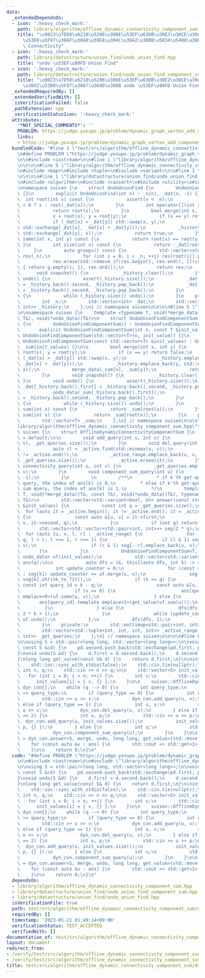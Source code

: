 ```yaml
---
data:
  _extendedDependsOn:
  - icon: ':heavy_check_mark:'
    path: library/algorithm/offline_dynamic_connectivity_component_sum.hpp
    title: "\u9023\u7D50\u6210\u5206\u306E\u53EF\u63DB\u30E2\u30CE\u30A4\u30C9\u548C\
      \u53D6\u5F97\u30AF\u30A8\u30EA\u304C\u3042\u308B\u5834\u5408\u306E Offline Dynamic\
      \ Connectivity"
  - icon: ':heavy_check_mark:'
    path: library/datastructure/union_find/undo_union_find.hpp
    title: "undo \u53EF\u80FD Union Find"
  - icon: ':heavy_check_mark:'
    path: library/datastructure/union_find/undo_union_find_component_sum.hpp
    title: "\u9023\u7D50\u6210\u5206\u306E\u53EF\u63DB\u30E2\u30CE\u30A4\u30C9\u548C\
      \u3092\u53D6\u5F97\u3067\u304D\u308B undo \u53EF\u80FD Union Find"
  _extendedRequiredBy: []
  _extendedVerifiedWith: []
  _isVerificationFailed: false
  _pathExtension: cpp
  _verificationStatusIcon: ':heavy_check_mark:'
  attributes:
    '*NOT_SPECIAL_COMMENTS*': ''
    PROBLEM: https://judge.yosupo.jp/problem/dynamic_graph_vertex_add_component_sum
    links:
    - https://judge.yosupo.jp/problem/dynamic_graph_vertex_add_component_sum
  bundledCode: "#line 1 \"test/src/algorithm/offline_dynamic_connectivity_component_sum/dynamic_graph_vertex_add_component_sum.test.cpp\"\
    \n#define PROBLEM \"https://judge.yosupo.jp/problem/dynamic_graph_vertex_add_component_sum\"\
    \n\n#include <iostream>\n\n#line 1 \"library/algorithm/offline_dynamic_connectivity_component_sum.hpp\"\
    \n\n\n\n#line 5 \"library/algorithm/offline_dynamic_connectivity_component_sum.hpp\"\
    \n#include <map>\n#include <tuple>\n#include <variant>\n\n#line 1 \"library/datastructure/union_find/undo_union_find_component_sum.hpp\"\
    \n\n\n\n#line 1 \"library/datastructure/union_find/undo_union_find.hpp\"\n\n\n\
    \n#include <algorithm>\n#include <cassert>\n#include <utility>\n#include <vector>\n\
    \nnamespace suisen {\n    struct UndoUnionFind {\n        UndoUnionFind() : UndoUnionFind(0)\
    \ {}\n        explicit UndoUnionFind(int n) : _n(n), _dat(n, -1) {}\n\n      \
    \  int root(int x) const {\n            assert(x < _n);\n            return _dat[x]\
    \ < 0 ? x : root(_dat[x]);\n        }\n        int operator[](int x) const {\n\
    \            return root(x);\n        }\n        bool merge(int x, int y) {\n\
    \            x = root(x), y = root(y);\n            if (x == y) return false;\n\
    \            if (_dat[x] > _dat[y]) std::swap(x, y);\n            _history.emplace_back(x,\
    \ std::exchange(_dat[x], _dat[x] + _dat[y]));\n            _history.emplace_back(y,\
    \ std::exchange(_dat[y], x));\n            return true;\n        }\n        bool\
    \ same(int x, int y) const {\n            return root(x) == root(y);\n       \
    \ }\n        int size(int x) const {\n            return -_dat[root(x)];\n   \
    \     }\n        auto groups() const {\n            std::vector<std::vector<int>>\
    \ res(_n);\n            for (int i = 0; i < _n; ++i) res[root(i)].push_back(i);\n\
    \            res.erase(std::remove_if(res.begin(), res.end(), [](const auto &g)\
    \ { return g.empty(); }), res.end());\n            return res;\n        }\n  \
    \      void snapshot() {\n            _history.clear();\n        }\n        void\
    \ undo() {\n            assert(_history.size());\n            _dat[_history.back().first]\
    \ = _history.back().second, _history.pop_back();\n            _dat[_history.back().first]\
    \ = _history.back().second, _history.pop_back();\n        }\n        void rollback()\
    \ {\n            while (_history.size()) undo();\n        }\n    protected:\n\
    \        int _n;\n        std::vector<int> _dat;\n        std::vector<std::pair<int,\
    \ int>> _history;\n    };\n} // namespace suisen\n\n\n\n#line 5 \"library/datastructure/union_find/undo_union_find_component_sum.hpp\"\
    \n\nnamespace suisen {\n    template <typename T, void(*merge_data)(T&, const\
    \ T&), void(*undo_data)(T&)>\n    struct UndoUnionFindComponentSum : UndoUnionFind\
    \ {\n        UndoUnionFindComponentSum() : UndoUnionFindComponentSum(0) {}\n \
    \       explicit UndoUnionFindComponentSum(int n, const T &init_value = T{}) :\
    \ UndoUnionFindComponentSum(std::vector<T>(n, init_value)) {}\n        explicit\
    \ UndoUnionFindComponentSum(const std::vector<T> &init_values) : UndoUnionFind(init_values.size()),\
    \ _sum(init_values) {}\n\n        bool merge(int x, int y) {\n            x =\
    \ root(x), y = root(y);\n            if (x == y) return false;\n            if\
    \ (_dat[x] > _dat[y]) std::swap(x, y);\n            _history.emplace_back(x, std::exchange(_dat[x],\
    \ _dat[x] + _dat[y]));\n            _history.emplace_back(y, std::exchange(_dat[y],\
    \ x));\n            merge_data(_sum[x], _sum[y]);\n            return true;\n\
    \        }\n        void snapshot() {\n            _history.clear();\n       \
    \ }\n        void undo() {\n            assert(_history.size());\n           \
    \ _dat[_history.back().first] = _history.back().second, _history.pop_back();\n\
    \            undo_data(_sum[_history.back().first]);\n            _dat[_history.back().first]\
    \ = _history.back().second, _history.pop_back();\n        }\n        void rollback()\
    \ {\n            while (_history.size()) undo();\n        }\n        const T&\
    \ sum(int x) const {\n            return _sum[root(x)];\n        }\n        T&\
    \ sum(int x) {\n            return _sum[root(x)];\n        }\n    protected:\n\
    \        std::vector<T> _sum;\n    };\n} // namespace suisen\n\n\n\n#line 10 \"\
    library/algorithm/offline_dynamic_connectivity_component_sum.hpp\"\n\nnamespace\
    \ suisen {\n    struct OfflineDynamicConnectivityComponentSum {\n        OfflineDynamicConnectivityComponentSum()\
    \ = default;\n\n        void add_query(int u, int v) {\n            _active.emplace(std::minmax(u,\
    \ v), _get_queries.size());\n        }\n        void del_query(int u, int v) {\n\
    \            auto it = _active.find(std::minmax(u, v));\n            assert(it\
    \ != _active.end());\n            _active_range.emplace_back(u, v, it->second,\
    \ _get_queries.size());\n            _active.erase(it);\n        }\n        void\
    \ connectivity_query(int u, int v) {\n            _get_queries.emplace_back(u,\
    \ v);\n        }\n        void component_sum_query(int u) {\n            _get_queries.emplace_back(u,\
    \ -1);\n        }\n        \n        /**\n         * if k'th get-query is a connectivity\
    \ query, the index of ans[k] is 0,\n         * else if k'th get-query is a component\
    \ sum query, the index of ans[k] is 1.\n         */\n        template <typename\
    \ T, void(*merge_data)(T&, const T&), void(*undo_data)(T&), typename U, U(*get_value)(const\
    \ T&)>\n        std::vector<std::variant<bool, U>> answer(const std::vector<T>\
    \ &init_values) {\n            const int q = _get_queries.size();\n          \
    \  for (auto it = _active.begin(); it != _active.end(); it = _active.erase(it))\
    \ {\n                const auto &[u, v] = it->first;\n                _active_range.emplace_back(u,\
    \ v, it->second, q);\n            }\n            if (not q) return {};\n     \
    \       std::vector<std::vector<std::pair<int, int>>> seg(2 * q);\n          \
    \  for (auto [u, v, l, r] : _active_range) {\n                for (l += q, r +=\
    \ q; l < r; l >>= 1, r >>= 1) {\n                    if (l & 1) seg[l++].emplace_back(u,\
    \ v);\n                    if (r & 1) seg[--r].emplace_back(u, v);\n         \
    \       }\n            }\n            UndoUnionFindComponentSum<T, merge_data,\
    \ undo_data> uf(init_values);\n            std::vector<std::variant<bool, U>>\
    \ ans(q);\n\n            auto dfs = [&, this](auto dfs, int k) -> void {\n   \
    \             int update_counter = 0;\n                for (const auto &[u, v]\
    \ : seg[k]) update_counter += uf.merge(u, v);\n                seg[k].clear(),\
    \ seg[k].shrink_to_fit();\n                if (k >= q) {\n                   \
    \ const int query_id = k - q;\n                    const auto &[u, v] = _get_queries[query_id];\n\
    \                    if (v >= 0) {\n                        ans[query_id].template\
    \ emplace<0>(uf.same(u, v));\n                    } else {\n                 \
    \       ans[query_id].template emplace<1>(get_value(uf.sum(u)));\n           \
    \         }\n                } else {\n                    dfs(dfs, 2 * k), dfs(dfs,\
    \ 2 * k + 1);\n                }\n                while (update_counter --> 0)\
    \ uf.undo();\n            };\n            dfs(dfs, 1);\n            return ans;\n\
    \        }\n    private:\n        std::multimap<std::pair<int, int>, int> _active;\n\
    \        std::vector<std::tuple<int, int, int, int>> _active_range;\n        std::vector<std::pair<int,\
    \ int>> _get_queries;\n    };\n} // namespace suisen\n\n\n\n#line 6 \"test/src/algorithm/offline_dynamic_connectivity_component_sum/dynamic_graph_vertex_add_component_sum.test.cpp\"\
    \n\nusing S = std::pair<long long, std::vector<long long>>;\n\nvoid merge(S &pd,\
    \ const S &cd) {\n    pd.second.push_back(std::exchange(pd.first, pd.first + cd.first));\n\
    }\nvoid undo(S &d) {\n    d.first = d.second.back();\n    d.second.pop_back();\n\
    }\nlong long get_value(const S& d) {\n    return d.first;\n}\n\nint main() {\n\
    \    std::ios::sync_with_stdio(false);\n    std::cin.tie(nullptr);\n    \n   \
    \ int n, q;\n    std::cin >> n >> q;\n\n    std::vector<S> init_values(n);\n \
    \   for (int i = 0; i < n; ++i) {\n        int v;\n        std::cin >> v;\n  \
    \      init_values[i] = { v, {} };\n    }\n\n    suisen::OfflineDynamicConnectivityComponentSum\
    \ dyn_con{};\n    while (q --> 0) {\n        int query_type;\n        std::cin\
    \ >> query_type;\n        if (query_type == 0) {\n            int u, v;\n    \
    \        std::cin >> u >> v;\n            dyn_con.add_query(u, v);\n        }\
    \ else if (query_type == 1) {\n            int u, v;\n            std::cin >>\
    \ u >> v;\n            dyn_con.del_query(u, v);\n        } else if (query_type\
    \ == 2) {\n            int u, p;\n            std::cin >> u >> p;\n          \
    \  dyn_con.add_query(u, init_values.size());\n            init_values.push_back({\
    \ p, {} });\n        } else {\n            int u;\n            std::cin >> u;\n\
    \            dyn_con.component_sum_query(u);\n        }\n    }\n\n    auto ans\
    \ = dyn_con.answer<S, merge, undo, long long, get_value>(std::move(init_values));\n\
    \    for (const auto &v : ans) {\n        std::cout << std::get<1>(v) << '\\n';\n\
    \    }\n\n    return 0;\n}\n"
  code: "#define PROBLEM \"https://judge.yosupo.jp/problem/dynamic_graph_vertex_add_component_sum\"\
    \n\n#include <iostream>\n\n#include \"library/algorithm/offline_dynamic_connectivity_component_sum.hpp\"\
    \n\nusing S = std::pair<long long, std::vector<long long>>;\n\nvoid merge(S &pd,\
    \ const S &cd) {\n    pd.second.push_back(std::exchange(pd.first, pd.first + cd.first));\n\
    }\nvoid undo(S &d) {\n    d.first = d.second.back();\n    d.second.pop_back();\n\
    }\nlong long get_value(const S& d) {\n    return d.first;\n}\n\nint main() {\n\
    \    std::ios::sync_with_stdio(false);\n    std::cin.tie(nullptr);\n    \n   \
    \ int n, q;\n    std::cin >> n >> q;\n\n    std::vector<S> init_values(n);\n \
    \   for (int i = 0; i < n; ++i) {\n        int v;\n        std::cin >> v;\n  \
    \      init_values[i] = { v, {} };\n    }\n\n    suisen::OfflineDynamicConnectivityComponentSum\
    \ dyn_con{};\n    while (q --> 0) {\n        int query_type;\n        std::cin\
    \ >> query_type;\n        if (query_type == 0) {\n            int u, v;\n    \
    \        std::cin >> u >> v;\n            dyn_con.add_query(u, v);\n        }\
    \ else if (query_type == 1) {\n            int u, v;\n            std::cin >>\
    \ u >> v;\n            dyn_con.del_query(u, v);\n        } else if (query_type\
    \ == 2) {\n            int u, p;\n            std::cin >> u >> p;\n          \
    \  dyn_con.add_query(u, init_values.size());\n            init_values.push_back({\
    \ p, {} });\n        } else {\n            int u;\n            std::cin >> u;\n\
    \            dyn_con.component_sum_query(u);\n        }\n    }\n\n    auto ans\
    \ = dyn_con.answer<S, merge, undo, long long, get_value>(std::move(init_values));\n\
    \    for (const auto &v : ans) {\n        std::cout << std::get<1>(v) << '\\n';\n\
    \    }\n\n    return 0;\n}\n"
  dependsOn:
  - library/algorithm/offline_dynamic_connectivity_component_sum.hpp
  - library/datastructure/union_find/undo_union_find_component_sum.hpp
  - library/datastructure/union_find/undo_union_find.hpp
  isVerificationFile: true
  path: test/src/algorithm/offline_dynamic_connectivity_component_sum/dynamic_graph_vertex_add_component_sum.test.cpp
  requiredBy: []
  timestamp: '2023-05-21 01:49:14+09:00'
  verificationStatus: TEST_ACCEPTED
  verifiedWith: []
documentation_of: test/src/algorithm/offline_dynamic_connectivity_component_sum/dynamic_graph_vertex_add_component_sum.test.cpp
layout: document
redirect_from:
- /verify/test/src/algorithm/offline_dynamic_connectivity_component_sum/dynamic_graph_vertex_add_component_sum.test.cpp
- /verify/test/src/algorithm/offline_dynamic_connectivity_component_sum/dynamic_graph_vertex_add_component_sum.test.cpp.html
title: test/src/algorithm/offline_dynamic_connectivity_component_sum/dynamic_graph_vertex_add_component_sum.test.cpp
---
```

